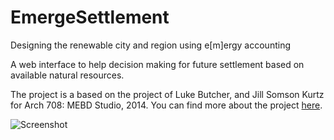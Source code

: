 # EmergeSettlement
Designing the renewable city and region using  e[m]ergy accounting

A web interface to help decision making for future settlement based on available natural resources.

The project is a based on the project of Luke Butcher, and Jill Somson Kurtz for Arch 708: MEBD Studio, 2014. You can find more about the project [here](http://www.mebd-penndesign.info/Geography-of-Emergy-2014).

![Screenshot](http://payload313.cargocollective.com/1/0/5036/8569365/Arch708_ButcherKurtz-LargeBook_Page_01.jpg)
